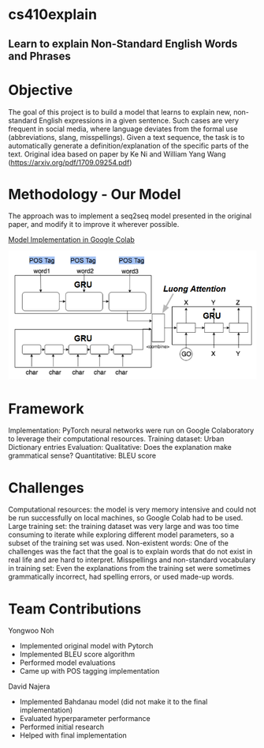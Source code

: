 # cs410explain
## Learn to explain Non-Standard English Words and Phrases

# Objective

The goal of this project is to build a model that learns to explain new, non-standard English expressions in a given sentence. 
Such cases are very frequent in social media, where language deviates from the formal use (abbreviations, slang, misspellings). 
Given a text sequence, the task is to automatically generate a definition/explanation of the specific parts of the text.
Original idea based on paper by Ke Ni and William Yang Wang (https://arxiv.org/pdf/1709.09254.pdf)

# Methodology - Our Model

The approach was to implement a seq2seq model presented in the original paper, and modify it to improve it wherever possible. 

[Model Implementation in Google Colab](https://docs.google.com/presentation/d/1tvAXtJ9uLn_7AK5al-0sdwiWxpINxCQ7aw6iPPtFE8A/edit#slide=id.g49e4e44082_0_70)

![Model implementation](https://github.com/yonguno/cs410explain/blob/master/seqseq.PNG)

# Framework

Implementation: PyTorch neural networks were run on Google Colaboratory to leverage their computational resources.
Training dataset: Urban Dictionary entries
Evaluation: 
    Qualitative: Does the explanation make grammatical sense?
    Quantitative: BLEU score

# Challenges

Computational resources: the model is very memory intensive and could not be run successfully on local machines, so Google Colab had to be used.
Large training set: the training dataset was very large and was too time consuming to iterate while exploring different model parameters, so a subset of the training set was used. 
Non-existent words: One of the challenges was the fact that the goal is to explain words that do not exist in real life and are hard to interpret. 
Misspellings and non-standard vocabulary in training set: Even the explanations from the training set were sometimes grammatically incorrect, had spelling errors, or used made-up words. 

# Team Contributions
Yongwoo Noh
* Implemented original model with Pytorch
* Implemented BLEU score algorithm
* Performed model evaluations 
* Came up with POS tagging implementation

David Najera
* Implemented Bahdanau model (did not make it to the final implementation)
* Evaluated hyperparameter performance
* Performed initial research
* Helped with final implementation
